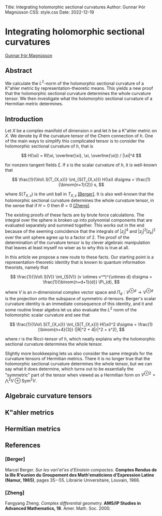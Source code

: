 Title: Integrating holomorphic sectional curvatures
Author: Gunnar Þór Magnússon
CSS: style.css
Date: 2022-12-19

# Integrating holomorphic sectional curvatures

[Gunnar Þór Magnússon](mailto:gunnar@magnusson.io)

## Abstract

We calculate the $L^2$-norm of the holomorphic sectional curvature of a K\"ahler metric by representation-theoretic means.
This yields a new proof that the holomorphic sectional curvature determines the whole curvature tensor.
We then investigate what the holomorphic sectional curvature of a Hermitian metric determines.

## Introduction

Let $X$ be a complex manifold of dimension $n$ and let $h$ be a K\"ahler metric on $X$.
We denote by $R$ the curvature tensor of the Chern connection of $h$.
One of the main ways to simplify this complicated tensor is to consider the holomorphic sectional curvature of $h$, that is

$$
H(\xi) = R(\xi, \overline{\xi}, \xi, \overline{\xi}) / |\xi|^4
$$

for nonzero tangent fields $\xi$.
If $s$ is the scalar curvature of $h$, it is well-known that

$$
\frac{1}{\Vol\ S(T_{X,x})} \int_{S(T_{X,x})} H(\xi) d\sigma
= \frac{1}{\binom{n+1}{2}} s,
$$

where $S(T_{X,x})$ is the unit ball in $T_{X,x}$ [[Berger]](#berger).
It is also well-known that the holomorphic sectional curvature determines the whole curvature tensor, in the sense that if $H = 0$ then $R = 0$ [[Zheng]](#zheng).

The existing proofs of these facts are by brute force calculations.
The integral over the sphere is broken up into polynomial components that are evaluated separately and summed together.
This works out in the end because of the seeming coincidence that the integrals of $|z_j|^4$ and $|z_j|^2 |z_k|^2$ over the unit sphere agree up to a factor of 2.
The proof of the determination of the curvature tensor is by clever algebraic manipulation that leaves at least myself no wiser as to why this is true at all.

In this article we propose a new route to these facts.
Our starting point is a representation-theoretic identity that is known to
quantum information theorists, namely that

$$
\frac{1}{\Vol\ S(V)} \int_{S(V)} (v \otimes v^*)^{\otimes d} d\sigma
= \frac{1}{\binom{n+d+1}{d}} \Pi_{d},
$$

where $V$ is an $n$-dimensional complex vector space and $\Pi_{d} : V^{\otimes d} \to V^{\otimes d}$ is the projection onto the subspace of symmetric $d$-tensors.
Berger's scalar curvature identity is an immediate consequence of this identity, and it and some routine linear algebra let us also evaluate the $L^2$ norm of the holomorphic scalar curvature and see that

$$
\frac{1}{\Vol\ S(T_{X,x})} \int_{S(T_{X,x})} H(\xi)^2 d\sigma
= \frac{1}{\binom{n+4}{3}} (|R|^2 + 4|r|^2 + s^2),
$$

where $r$ is the Ricci-tensor of $h$, which neatly explains why the holomorphic sectional curvature determines the whole tensor.

Slightly more bookkeeping lets us also consider the same integrals for the curvature tensors of Hermitian metrics.
There it is no longer true that the holomorphic sectional curvature determines the whole tensor, but we can say what it does determine, which turns out to be essentially the "symmetric" part of the tensor when viewed as a Hermitian form on $V^{\otimes 2} = \bigwedge^{2} V \oplus \operatorname{Sym}^2 V$.

## Algebraic curvature tensors

## K\"ahler metrics

## Hermitian metrics

## References

### [Berger]

Marcel Berger.
_Sur les vari\'et\'es d'Einstein compactes._
**Comptes Rendus de la IIIe R\'eunion du Groupement des Math\'ematiciens d'Expression Latine (Namur, 1965)**,
pages 35--55.
Librairie Universitaire, Louvain, 1966.

### [Zheng]

Fangyang Zheng.
_Complex differential geometry._
**AMS/IP Studies in Advanced Mathematics, 18**.
Amer. Math. Soc. 2000.
